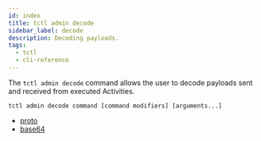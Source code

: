 ```yaml
---
id: index
title: tctl admin decode
sidebar_label: decode
description: Decoding payloads.
tags:
  - tctl
  - cli-reference
---
```


The `tctl admin decode` command allows the user to decode payloads sent and received from executed Activities.

`tctl admin decode command [command modifiers] [arguments...]`

- [proto](/tctl-v1/admin/decode/proto)
- [base64](/tctl-v1/admin/decode/base64)
